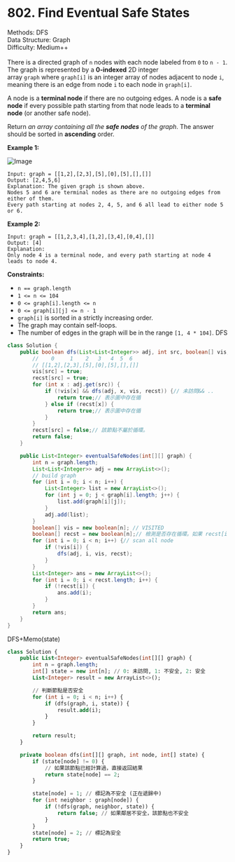 # 802. Find Eventual Safe States  

  Methods: DFS </br> Data Structure: Graph </br> Difficulty: Medium++ </br> </br>There is a directed graph of `n` nodes with each node labeled from `0` to `n - 1`. The graph is represented by a **0-indexed** 2D integer array `graph` where `graph[i]` is an integer array of nodes adjacent to node `i`, meaning there is an edge from node `i` to each node in `graph[i]`.

A node is a **terminal node** if there are no outgoing edges. A node is a **safe node** if every possible path starting from that node leads to a **terminal node** (or another safe node).

Return *an array containing all the ****safe nodes**** of the graph*. The answer should be sorted in **ascending** order.

**Example 1:**

![Image](https://s3-lc-upload.s3.amazonaws.com/uploads/2018/03/17/picture1.png)

```plain text
Input: graph = [[1,2],[2,3],[5],[0],[5],[],[]]
Output: [2,4,5,6]
Explanation: The given graph is shown above.
Nodes 5 and 6 are terminal nodes as there are no outgoing edges from either of them.
Every path starting at nodes 2, 4, 5, and 6 all lead to either node 5 or 6.
```

**Example 2:**

```plain text
Input: graph = [[1,2,3,4],[1,2],[3,4],[0,4],[]]
Output: [4]
Explanation:
Only node 4 is a terminal node, and every path starting at node 4 leads to node 4.

```

**Constraints:**

- `n == graph.length`
- `1 <= n <= 104`
- `0 <= graph[i].length <= n`
- `0 <= graph[i][j] <= n - 1`
- `graph[i]` is sorted in a strictly increasing order.
- The graph may contain self-loops.
- The number of edges in the graph will be in the range `[1, 4 * 104]`.
DFS

```java
class Solution {
    public boolean dfs(List<List<Integer>> adj, int src, boolean[] vis, boolean[] recst) {
        //    0     1    2   3   4  5  6
        // [[1,2],[2,3],[5],[0],[5],[],[]]
        vis[src] = true;
        recst[src] = true;
        for (int x : adj.get(src)) {
            if (!vis[x] && dfs(adj, x, vis, recst)) {// 未訪問&& ..
                return true;// 表示圖中存在循
            } else if (recst[x]) {
                return true;// 表示圖中存在循
            }
        }
        recst[src] = false;// 該節點不屬於循環。
        return false;
    }

    public List<Integer> eventualSafeNodes(int[][] graph) {
        int n = graph.length;
        List<List<Integer>> adj = new ArrayList<>();
        // build graph
        for (int i = 0; i < n; i++) {
            List<Integer> list = new ArrayList<>();
            for (int j = 0; j < graph[i].length; j++) {
                list.add(graph[i][j]);
            }
            adj.add(list);
        }
        boolean[] vis = new boolean[n]; // VISITED
        boolean[] recst = new boolean[n];// 檢測是否存在循環。如果 recst[i] 為 true，則節點 i 不安全。
        for (int i = 0; i < n; i++) {// scan all node
            if (!vis[i]) {
                dfs(adj, i, vis, recst);
            }
        }
        List<Integer> ans = new ArrayList<>();
        for (int i = 0; i < recst.length; i++) {
            if (!recst[i]) {
                ans.add(i);
            }
        }
        return ans;
    }
}
```

DFS+Memo(state)

```sql
class Solution {
    public List<Integer> eventualSafeNodes(int[][] graph) {
        int n = graph.length;
        int[] state = new int[n]; // 0: 未訪問, 1: 不安全, 2: 安全
        List<Integer> result = new ArrayList<>();

        // 判斷節點是否安全
        for (int i = 0; i < n; i++) {
            if (dfs(graph, i, state)) {
                result.add(i);
            }
        }

        return result;
    }

    private boolean dfs(int[][] graph, int node, int[] state) {
        if (state[node] != 0) {
            // 如果該節點已經計算過，直接返回結果
            return state[node] == 2;
        }

        state[node] = 1; // 標記為不安全 (正在遞歸中)
        for (int neighbor : graph[node]) {
            if (!dfs(graph, neighbor, state)) {
                return false; // 如果鄰居不安全，該節點也不安全
            }
        }
        state[node] = 2; // 標記為安全
        return true;
    }
}

```

